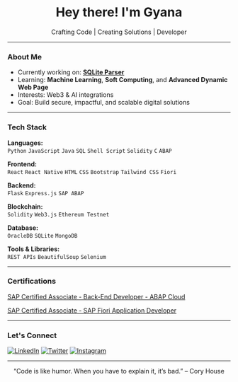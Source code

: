 <h1 align="center">Hey there! I'm Gyana</h1>

<p align="center">
  Crafting Code | Creating Solutions | Developer
</p>

---

### About Me

- Currently working on: [**SQLite Parser**](https://sqlite.gyana.org.in/)
- Learning: **Machine Learning**, **Soft Computing**, and **Advanced Dynamic Web Page**
- Interests: Web3 & AI integrations
- Goal: Build secure, impactful, and scalable digital solutions

---

### Tech Stack

**Languages:**  
`Python` `JavaScript` `Java` `SQL` `Shell Script` `Solidity` `C` `ABAP`

**Frontend:**  
`React` `React Native` `HTML` `CSS` `Bootstrap` `Tailwind CSS` `Fiori`

**Backend:**  
`Flask` `Express.js` `SAP ABAP`

**Blockchain:**  
`Solidity` `Web3.js` `Ethereum Testnet`

**Database:**  
`OracleDB` `SQLite` `MongoDB`

**Tools & Libraries:**  
`REST APIs` `BeautifulSoup` `Selenium`

---

### Certifications

[SAP Certified Associate - Back-End Developer - ABAP Cloud](https://www.credly.com/badges/d32ee989-1b29-465b-8864-fca8e5a16ce1)

[SAP Certified Associate - SAP Fiori Application Developer](https://www.credly.com/badges/8950ffeb-8d15-4eaf-8c64-bba5da4cc959)

---
### Let's Connect

[![LinkedIn](https://img.shields.io/badge/LinkedIn-blue?style=flat&logo=linkedin&logoColor=white)](https://linkedin.com/in/gyanapriyadarshi)
[![Twitter](https://img.shields.io/badge/Twitter-1DA1F2?style=flat&logo=twitter&logoColor=white)](https://twitter.com/TweetJoyel)
[![Instagram](https://img.shields.io/badge/Instagram-E4405F?style=flat&logo=instagram&logoColor=white)](https://www.instagram.com/gyana.meta)

---

<p align="center">“Code is like humor. When you have to explain it, it’s bad.” – Cory House</p>

